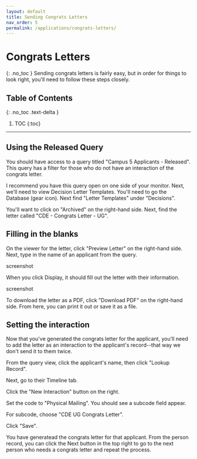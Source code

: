 ```yaml
---
layout: default
title: Sending Congrats Letters
nav_order: 5
permalink: /applications/congrats-letters/
---
```


# Congrats Letters
{: .no_toc }
Sending congrats letters is fairly easy, but in order for things to look right, you'll need to follow these steps closely.

## Table of Contents
{: .no_toc .text-delta }

1. TOC
{:toc}

---

## Using the Released Query
You should have access to a query titled "Campus 5 Applicants - Released".  This query has a filter for those who do not have an interaction of the congrats letter.

I recommend you have this query open on one side of your monitor. Next, we'll need to view Decision Letter Templates. You'll need to go the Database (gear icon). Next find "Letter Templates" under "Decisions".

You'll want to click on "Archived" on the right-hand side. Next, find the letter called "CDE - Congrats Letter - UG".

## Filling in the blanks
On the viewer for the letter, click "Preview Letter" on the right-hand side. Next, type in the name of an applicant from the query.

screenshot

When you click Display, it should fill out the letter with their information.

screenshot

To download the letter as a PDF, click "Download PDF" on the right-hand side. From here, you can print it out or save it as a file.

## Setting the interaction
Now that you've generated the congrats letter for the applicant, you'll need to add the letter as an interaction to the applicant's record--that way we don't send it to them twice.

From the query view, click the applicant's name, then click "Lookup Record".

Next, go to their Timeline tab.

Click the "New Interaction" button on the right.

Set the code to "Physical Mailing". You should see a subcode field appear.

For subcode, choose "CDE UG Congrats Letter".

Click "Save".

You have generatead the congrats letter for that applicant. From the person record, you can click the Next button in the top right to go to the next person who needs a congrats letter and repeat the process.